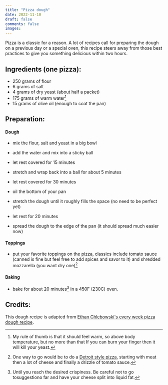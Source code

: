 ```yaml
---
title: "Pizza dough"
date: 2022-11-10
draft: false
comments: false
images:
---
```


Pizza is a classic for a reason. A lot of recipes call for preparing the dough on a previous day or a special oven, this recipe steers away from those best practices to give you something delicious within two hours.

## Ingredients (one pizza):

* 250 grams of flour
* 6 grams of salt
* 4 grams of dry yeast (about half a packet)
* 175 grams of warm water[^warm]
* 15 grams of olive oil (enough to coat the pan)

[^warm]: My rule of thumb is that it should feel warm, so above body temperature, but no more than that If you can burn your finger then it will kill your yeast.

## Preparation:

#### Dough

* mix the flour, salt and yeast in a big bowl
* add the water and mix into a sticky ball
* let rest covered for 15 minutes

* stretch and wrap back into a ball for about 5 minutes
* let rest covered for 30 minutes

* oil the bottom of your pan
* stretch the dough until it roughly fills the space (no need to be perfect yet)
* let rest for 20 minutes

* spread the dough to the edge of the pan (it should spread much easier now)

#### Toppings

* put your favorite toppings on the pizza, classics include tomato sauce (canned is fine but feel free to add spices and savor to it) and shredded mozzarella (you want dry one)[^detroit]

[^detroit]: One way to go would be to do a [Detroit style pizza](https://youtu.be/iY24pIHjT7s), starting with meat then a lot of cheese and finally a drizzle of tomato sauce.

#### Baking

* bake for about 20 minutes[^bake] in a 450F (230C) oven.

[^bake]: Until you reach the desired crispiness. Be careful not to go tosuggestiono far and have your cheese split into liquid fat.

## Credits:

This dough recipe is adapted from [Ethan Chlebowski's every week pizza dough recipe](https://youtu.be/TB8Zd1ZV7KQ).